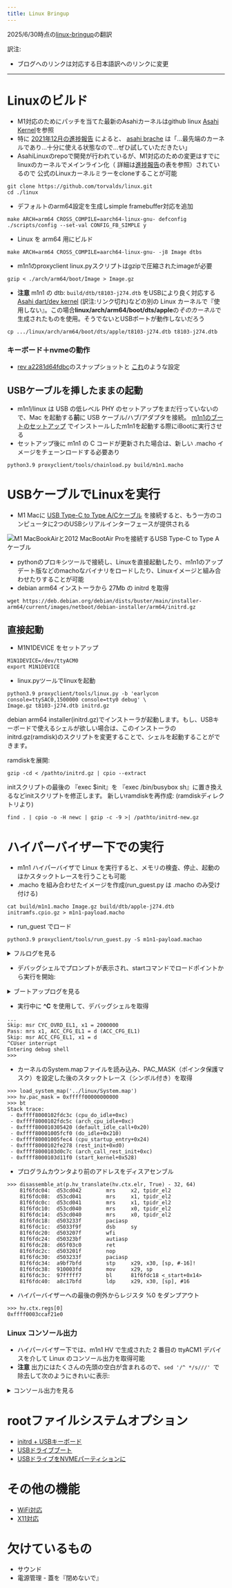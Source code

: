 ```yaml
---
title: Linux Bringup
---
```


2025/6/30時点の[linux-bringup](https://github.com/AsahiLinux/docs/blob/main/docs/sw/linux-bringup.md)の翻訳

訳注:
- ブログへのリンクは対応する日本語訳へのリンクに変更

---
# Linuxのビルド
* M1対応のためにパッチを当てた最新のAsahiカーネルはgithub linux [Asahi Kernel](https://github.com/AsahiLinux/linux)を参照
* 特に [2021年12月の進捗報告](https://github.com/asfdrwe/asahi-linux-translations/blob/main/PROGRESS20211011.md) によると、
[asahi brache](https://github.com/AsahiLinux/linux/tree/asahi) は「...最先端のカーネルであり...十分に使える状態なので...ぜひ試していただきたい」
* AsahiLinuxのrepoで開発が行われているが、M1対応のための変更はすでにlinuxのカーネルでメインライン化（
詳細は[進捗報告](https://github.com/asfdrwe/asahi-linux-translations/blob/main/PROGRESS20211011.md)の表を参照）されているので
公式のLinuxカーネルミラーをcloneすることが可能

```
git clone https://github.com/torvalds/linux.git
cd ./linux
```

* デフォルトのarm64設定を生成しsimple framebuffer対応を追加

```
make ARCH=arm64 CROSS_COMPILE=aarch64-linux-gnu- defconfig
./scripts/config --set-val CONFIG_FB_SIMPLE y
```

* Linux を arm64 用にビルド

```
make ARCH=arm64 CROSS_COMPILE=aarch64-linux-gnu- -j8 Image dtbs
```

* m1n1のproxyclient linux.pyスクリプトはgzipで圧縮されたimageが必要

```
gzip < ./arch/arm64/boot/Image > Image.gz
```

* **注意** m1n1 の dtb: `build/dtb/t8103-j274.dtb` をUSBにより良く対応する [Asahi dart/dev kernel](https://github.com/AsahiLinux/linux/tree/dart/dev) (訳注:リンク切れ)などの別の Linux カーネルで『使用しない』。この場合**linux/arch/arm64/boot/dts/apple**の*そのカーネル*で生成されたものを使用。そうでないとUSBポートが動作しないだろう

```
cp .../linux/arch/arm64/boot/dts/apple/t8103-j274.dtb t8103-j274.dtb
```

### キーボード＋nvmeの動作
* [rev a2281d64fdbc](https://github.com/amworsley/AsahiLinux/tree/asahi-kbd)のスナップショットと
[これ](https://raw.githubusercontent.com/amworsley/asahi-wiki/main/images/config-keyboard+nvme)のような設定

## USBケーブルを挿したままの起動
* m1n1/linux は USB の低レベル PHY のセットアップをまだ行っていないので、Mac を起動する**前**に USB ケーブル/ハブ/アダプタを接続。 
[m1n1のブートのセットアップ](../platform/dev-quickstart.md#セットアップ)
でインストールしたm1n1を起動する際にiBootに実行させる
* セットアップ後に m1n1 の C コードが更新された場合は、新しい .macho イメージをチェーンロードする必要あり

```
python3.9 proxyclient/tools/chainload.py build/m1n1.macho
```

# USBケーブルでLinuxを実行
* M1 Macに
[USB Type-C to Type A/Cケーブル](../platform/dev-quickstart.md#標準的なUSBケーブルを使ったUSBガジェットモード)
を接続すると、もう一方のコンピュータに2つのUSBシリアルインターフェースが提供される

![M1 MacBookAirと2012 MacBootAir Proを接続するUSB Type-C to Type Aケーブル](https://github.com/AsahiLinux/docs/blob/main/docs/assets/usb-setup.png)

* pythonのプロキシツールで接続し、Linuxを直接起動したり、m1n1のアップデート版などのmachoなバイナリをロードしたり、Linuxイメージと組み合わせたりすることが可能
* debian arm64 インストーラから 27Mb の initrd を取得

```
wget https://deb.debian.org/debian/dists/buster/main/installer-arm64/current/images/netboot/debian-installer/arm64/initrd.gz
```

## 直接起動
* M1N1DEVICE をセットアップ
```
M1N1DEVICE=/dev/ttyACM0
export M1N1DEVICE
```

* linux.pyツールでlinuxを起動

```
python3.9 proxyclient/tools/linux.py -b 'earlycon console=ttySAC0,1500000 console=tty0 debug' \
Image.gz t8103-j274.dtb initrd.gz
```

debian arm64 installer(initrd.gz)でインストーラが起動します。もし、USBキーボードで使えるシェルが欲しい場合は、このインストーラのinitrd.gz(ramdisk)のスクリプトを変更することで、シェルを起動することができます。

ramdiskを展開:

```
gzip -cd < /pathto/initrd.gz | cpio --extract
```

initスクリプトの最後の 『exec $init』を 『exec /bin/busybox sh』に置き換えるなどinitスクリプトを修正します。
新しいramdiskを再作成: (ramdiskディレクトリより) 

```
find . | cpio -o -H newc | gzip -c -9 >| /pathto/initrd-new.gz
```

# ハイパーバイザー下での実行
* m1n1 ハイパーバイザで Linux を実行すると、メモリの検査、停止、起動のほかスタックトレースを行うことも可能
* .macho を組み合わせたイメージを作成(run_guest.py は .macho のみ受け付ける) 
```
cat build/m1n1.macho Image.gz build/dtb/apple-j274.dtb initramfs.cpio.gz > m1n1-payload.macho
```

* run_guest でロード
```
python3.9 proxyclient/tools/run_guest.py -S m1n1-payload.machao
```

<details>
<summary>フルログを見る</summary>

```
% python3.9 proxyclient/tools/run_guest.py -S m1n1-payload.macho
Fetching ADT (0x00058000 bytes)...
Disable iodev IODEV.USB1
Initializing hypervisor over iodev IODEV.USB0
TTY> Starting secondary CPUs...
TTY> Starting CPU 1 (0:1)...   Started.
TTY> Starting CPU 2 (0:2)...   Started.
TTY> Starting CPU 3 (0:3)...   Started.
TTY> Starting CPU 4 (1:0)...   Started.
TTY> Starting CPU 5 (1:1)...   Started.
TTY> Starting CPU 6 (1:2)...   Started.
TTY> Starting CPU 7 (1:3)...   Started.
Removing ADT node /arm-io/dart-usb0
Removing ADT node /arm-io/atc-phy0
Removing ADT node /arm-io/usb-drd0
Removing ADT node /arm-io/acio0
Removing ADT node /arm-io/acio-cpu0
Removing ADT node /arm-io/dart-acio0
Removing ADT node /arm-io/apciec0
Removing ADT node /arm-io/dart-apciec0
Removing ADT node /arm-io/apciec0-piodma
Removing ADT node /arm-io/i2c0/hpmBusManager/hpm0
Removing ADT node /arm-io/atc0-dpxbar
Removing ADT node /arm-io/atc0-dpphy
Removing ADT node /arm-io/atc0-dpin0
Removing ADT node /arm-io/atc0-dpin1
Removing ADT node /arm-io/atc-phy0
Removing ADT node /cpus/cpu1
Removing ADT node /cpus/cpu2
Removing ADT node /cpus/cpu3
Removing ADT node /cpus/cpu4
Removing ADT node /cpus/cpu5
Removing ADT node /cpus/cpu6
Removing ADT node /cpus/cpu7
LOAD: _HDR 16384 bytes from 0 to 0
LOAD: TEXT 131072 bytes from 4000 to 4000
LOAD: RODA 32768 bytes from 24000 to 24000
LOAD: DATA 393216 bytes from 2c000 to 2c000
ZERO: 442368 bytes from 0x8c000 to 0xf8000
LOAD: PYLD 9851973 bytes from 8c000 to f8000
SKIP: 57256891 bytes from 0xa5d445 to 0x40f8000
Total region size: 0x11b4000 bytes
Physical memory: 0x819d30000 .. 0xbccbe8000
Guest region start: 0x81ade8000
Mapping guest physical memory...
Loading kernel image (0xa5d449 bytes)...
.........................................................................................................................................................................................................................................................................................................................................................................................................................................................................................................................................................................................................................................................................................................................................................................................................................................................................................................................................................................................................................................................................................................................................................................................................................................................
Copying SEPFW (0x750000 bytes)...
Copying TrustCache (0x60000 bytes)...
Adjusting addresses in ADT...
Uploading ADT (0x4f088 bytes)...
Setting up bootargs at 0x81bf98000...
Entering hypervisor shell. Type `start` to start the guest.
>>>
```


</details>

* デバッグシェルでプロンプトが表示され、startコマンドでロードポイントから実行を開始:
<details>
<summary>ブートアップログを見る</summary>

```
Entering hypervisor shell. Type `start` to start the guest.
>>> start
Disabling other iodevs...
 - IODEV.UART
 - IODEV.FB
 - IODEV.USB1
 - IODEV.USB0_SEC
 - IODEV.USB1_SEC
Doing essential MMIO remaps...
Updating page tables...
PT[200000000:235200000] -> HW
PT[235200000:235204000] -> RESERVED VUART
PT[235204000:23b700420] -> HW
PT[23b700420:23b700424] -> RESERVED PMU HACK
PT[23b700424:23d280088] -> HW
PT[23d280088:23d28008c] -> RESERVED PMU HACK
PT[23d28008c:23d280098] -> HW
PT[23d280098:23d28009c] -> RESERVED PMU HACK
PT[23d28009c:700000000] -> HW
Improving logo...
Shutting down framebuffer...
Enabling SPRR...
Enabling GXF...
Jumping to entrypoint at 0x81b118800
Pass: mrs x0, HID5_EL1 = 2082df50e700df14 (HID5_EL1)
Pass: msr HID5_EL1, x0 = 2082df50e700df14 (OK) (HID5_EL1)
Pass: mrs x0, EHID9_EL1 = 600000811 (EHID9_EL1)
Pass: msr EHID9_EL1, x0 = 600000811 (OK) (EHID9_EL1)
Pass: mrs x0, EHID10_EL1 = 3000528002788 (EHID10_EL1)
Pass: msr EHID10_EL1, x0 = 3000528002788 (OK) (EHID10_EL1)
Pass: mrs x0, EHID20_EL1 = 618100 (EHID20_EL1)
Pass: msr EHID20_EL1, x0 = 618100 (OK) (EHID20_EL1)
Pass: mrs x0, EHID20_EL1 = 618100 (EHID20_EL1)
Pass: msr EHID20_EL1, x0 = 618100 (OK) (EHID20_EL1)
Pass: mrs x0, EHID20_EL1 = 618100 (EHID20_EL1)
Pass: msr EHID20_EL1, x0 = 618100 (OK) (EHID20_EL1)
Pass: mrs x1, CYC_OVRD_EL1 = 2000000 (CYC_OVRD_EL1)
Skip: msr CYC_OVRD_EL1, x1 = 2000000
Pass: mrs x1, ACC_CFG_EL1 = d (ACC_CFG_EL1)
Skip: msr ACC_CFG_EL1, x1 = d
```

</details>

*  実行中に **^C** を使用して、デバッグシェルを取得

```
...
Skip: msr CYC_OVRD_EL1, x1 = 2000000
Pass: mrs x1, ACC_CFG_EL1 = d (ACC_CFG_EL1)
Skip: msr ACC_CFG_EL1, x1 = d
^CUser interrupt
Entering debug shell
>>> 
```
*  カーネルのSystem.mapファイルを読み込み、PAC_MASK（ポインタ保護マスク）を設定した後のスタックトレース（シンボル付き）を取得

```
>>> load_system_map('../linux/System.map')
>>> hv.pac_mask = 0xfffff00000000000
>>> bt
Stack trace:
 - 0xffff8000102fdc3c (cpu_do_idle+0xc)
 - 0xffff8000102fdc5c (arch_cpu_idle+0xc)
 - 0xffff800010305420 (default_idle_call+0x20)
 - 0xffff80001005fcf0 (do_idle+0x210)
 - 0xffff80001005fec4 (cpu_startup_entry+0x24)
 - 0xffff8000102fe278 (rest_init+0xd0)
 - 0xffff8000103d0c7c (arch_call_rest_init+0xc)
 - 0xffff8000103d11f0 (start_kernel+0x528)
```

* プログラムカウンタより前のアドレスをディスアセンブル

```
>>> disassemble_at(p.hv_translate(hv.ctx.elr, True) - 32, 64)
    81f6fdc04:  d53cd042        mrs     x2, tpidr_el2
    81f6fdc08:  d53cd041        mrs     x1, tpidr_el2
    81f6fdc0c:  d53cd041        mrs     x1, tpidr_el2
    81f6fdc10:  d53cd040        mrs     x0, tpidr_el2
    81f6fdc14:  d53cd040        mrs     x0, tpidr_el2
    81f6fdc18:  d503233f        paciasp
    81f6fdc1c:  d5033f9f        dsb     sy
    81f6fdc20:  d503207f        wfi
    81f6fdc24:  d50323bf        autiasp
    81f6fdc28:  d65f03c0        ret
    81f6fdc2c:  d503201f        nop
    81f6fdc30:  d503233f        paciasp
    81f6fdc34:  a9bf7bfd        stp     x29, x30, [sp, #-16]!
    81f6fdc38:  910003fd        mov     x29, sp
    81f6fdc3c:  97fffff7        bl      81f6fdc18 <_start+0x14>
    81f6fdc40:  a8c17bfd        ldp     x29, x30, [sp], #16
```

* ハイパーバイザーへの最後の例外からレジスタ %0 をダンプアウト

```
>>> hv.ctx.regs[0]
0xffff0003ccaf21e0
```

### Linux コンソール出力
* ハイパーバイザー下では、m1n1 HV で生成された 2 番目の ttyACM1 デバイスを介して Linux のコンソール出力を取得可能
* **注意** 出力にはたくさんの先頭の空白が含まれるので、```sed '/^ */s///' ```で除去して次のようにきれいに表示:

<details>
<summary>コンソール出力を見る</summary>

```
% picocom /dev/ttyACM1
picocom v3.1
port is        : /dev/ttyACM1
flowcontrol    : none
baudrate is    : 9600
parity is      : none
databits are   : 8
stopbits are   : 1
escape is      : C-a
local echo is  : no
noinit is      : no
noreset is     : no
hangup is      : no
nolock is      : no
send_cmd is    : sz -vv
receive_cmd is : rz -vv -E
imap is        : 
omap is        : 
emap is        : crcrlf,delbs,
logfile is     : none
initstring     : none
exit_after is  : not set
exit is        : no
Type [C-a] [C-h] to see available commands
Terminal ready
m1n1
sc: Initializing
CPU init... CPU: M1 Icestorm
boot_args at 0x81bd9c000
revision:     2
version:      2
virt_base:    0xfffffe0011b34000
phys_base:    0x819b34000
mem_size:     0x3b30b0000
top_of_kdata: 0x81bda0000
video:
base:       0xbd2ce4000
display:    0x0
stride:     0x2800
width:      2560
height:     1600
depth:      0x1001e
machine_type: 0
devtree:      0xfffffe0012b34000
devtree_size: 0x58000
cmdline:      -v
boot_flags:   0x0
mem_size_act: 0x400000000
m1n1 vda44067
Copyright (C) 2021 The Asahi Linux Contributors
Licensed under the MIT license
Running in EL1
Heap base: 0x81ece4000
MMU: Initializing...
MMU: SCTLR_EL1: 100030d50980 -> 30901085
MMU: running with MMU and caches enabled!
fb init: 2560x1600 (30) [s=2560] @0xbd2ce4000
fb console: max rows 46, max cols 64
fb: display logo
Device info:
Model: MacBookAir10,1
Target: J313
Board-ID: 0x26
Chip-ID: 0x8103
WDT registers @ 0x23d2b0000
WDT disabled
pmgr: initialized, 272 devices found.
Initialization complete.
Checking for payloads...
Found a gzip compressed payload at 0x81ace4000
Uncompressing... 2029114 bytes uncompressed to 5693448 bytes
Found a kernel at 0x81ee00000
Found a devicetree at 0x81aed363a
Found a gzip compressed payload at 0x81aed446f
Uncompressing... 7819222 bytes uncompressed to 16741888 bytes
Found a cpio initramfs at 0x81f400000
No more payloads at 0x81b649445
Starting secondary CPUs...
FDT: initrd at 0x81f400000 size 0xff7600
FDT: framebuffer@bd2ce4000 base 0xbd2ce4000 size 0xfa0000
ADT: 64 bytes of random seed available
FDT: KASLR seed initialized
FDT: Passing 64 bytes of random seed
FDT: DRAM at 0x800000000 size 0x400000000
FDT: Usable memory is 0x819b34000..0xbccbe4000 (0x3b30b0000)
FDT: CPU 1 is not alive, disabling...
FDT: CPU 2 is not alive, disabling...
FDT: CPU 3 is not alive, disabling...
FDT: CPU 4 is not alive, disabling...
FDT: CPU 5 is not alive, disabling...
FDT: CPU 6 is not alive, disabling...
FDT: CPU 7 is not alive, disabling...
FDT prepared at 0x8203f8000
tps6598x: Error getting /arm-io/i2c0/hpmBusManager/hpm0 node
usb: tps6598x_init failed for /arm-io/i2c0/hpmBusManager/hpm0.
usb: failed to init hpm0
pmgr: Error getting node /arm-io/atc-phy0
usb: unable to bringup the phy with index 0
tunable: unable to find ADT node /arm-io/apcie/pci-bridge1.
pcie: Error applying apcie-config-tunables for /arm-io/apcie/pci-bridge1
Preparing to boot kernel at 0x81ee00000 with fdt at 0x8203f8000
Valid payload found
Preparing to run next stage at 0x81ee00000...
MMU: shutting down...
MMU: shutdown successful, clearing caches
Vectoring to next stage...
M1 Linux
Starting Shell
Still running 1
Still running 2
Still running 3
Still running 4
Still running 5
Still running 6
Still running 7
Still running 8
Still running 9
Still running 10
Still running 11
Still running 12
Still running 13
Still running 14
Still running 15
Still running 16
Still running 17
Still running 18
Still running 19
Still running 20
Still running 21
....
```

</details>

# rootファイルシステムオプション
* [initrd + USBキーボード](linux-bringup-usb-keyboard.md#linux-usb-keyboard)
* [USBドライブブート](linux-bringup-usb.md)
* [USBドライブをNVMEパーティションに](linux-bringup-nvme.md)

# その他の機能
* [WiFi対応](linux-bringup-wifi.md)
* [X11対応](linux-bringup-x11.md)

# 欠けているもの
* サウンド
* 電源管理 - 蓋を『閉めないで』
